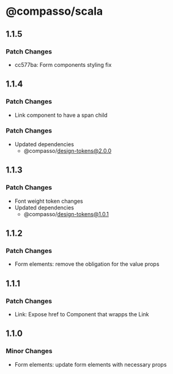 # @compasso/scala

## 1.1.5

### Patch Changes

- cc577ba: Form components styling fix

## 1.1.4

### Patch Changes

- Link component to have a span child

### Patch Changes

- Updated dependencies
  - @compasso/design-tokens@2.0.0

## 1.1.3

### Patch Changes

- Font weight token changes
- Updated dependencies
  - @compasso/design-tokens@1.0.1

## 1.1.2

### Patch Changes

- Form elements: remove the obligation for the value props

## 1.1.1

### Patch Changes

- Link: Expose href to Component that wrapps the Link

## 1.1.0

### Minor Changes

- Form elements: update form elements with necessary props
